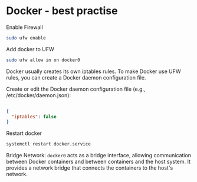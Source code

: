 # Docker - best practise

Enable Firewall

```bash
sudo ufw enable
```
Add docker to UFW

```bash
sudo ufw allow in on docker0
```

Docker usually creates its own iptables rules. To make Docker use UFW rules, you can create a Docker daemon configuration file.

Create or edit the Docker daemon configuration file (e.g., /etc/docker/daemon.json):

```json

{
  "iptables": false
}
```

Restart docker

```bash
systemctl restart docker.service
```

Bridge Network:
`docker0` acts as a bridge interface, allowing communication between Docker containers and between containers and the host system. It provides a network bridge that connects the containers to the host's network.
